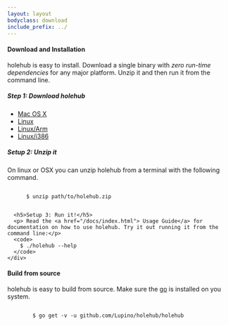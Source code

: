```yaml
---
layout: layout
bodyclass: download
include_prefix: ../
---
```

<!-- TODO: Try to separate markup and content -->
<section class="section--center mdl-grid mdl-grid--no-spacing mdl-shadow--2dp">
  <div class="mdl-card mdl-cell mdl-cell--12-col">
    <div class="mdl-card__supporting-text">
      <h4>Download and Installation</h4>
      <p> holehub is easy to install. Download a single binary with <i>zero run-time dependencies</i> for any major platform. Unzip it and then run it from the command line.</p>
      <h5>Step 1: Download holehub</h5>
      <ul>
          <li><a href="/assets/download/darwin-amd64/holehub.zip">Mac OS X</a></li>
          <li><a href="/assets/download/linux-amd64/holehub.zip">Linux</a></li>
          <li><a href="/assets/download/linux-arm/holehub.zip">Linux/Arm</a></li>
          <li><a href="/assets/download/linux-386/holehub.zip">Linux/i386</a></li>
      </ul>
      <h5>Setup 2: Unzip it</h5>
      <p>On linux or OSX you can unzip holehub from a terminal with the following command. </p>
      <code>
      $ unzip path/to/holehub.zip
      </code>

      <h5>Setup 3: Run it!</h5>
      <p> Read the <a href="/docs/index.html"> Usage Guide</a> for documentation on how to use holehub. Try it out running it from the command line:</p>
      <code>
        $ ./holehub --help
      </code>
    </div>
  </div>
</section>
<section class="section--center mdl-grid mdl-grid--no-spacing mdl-shadow--2dp">
  <div class="mdl-card mdl-cell mdl-cell--12-col">
    <div class="mdl-card__supporting-text">
      <h4>Build from source</h4>
      <p> holehub is easy to build from source.
        Make sure the <a href="http://golang.org"> go</a> is installed on you system.</p>
      <code>
        $ go get -v -u github.com/Lupino/holehub/holehub
      </code>
    </div>
  </div>
</section>
